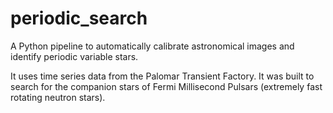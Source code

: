 periodic_search
===============

A Python pipeline to automatically calibrate astronomical images and identify periodic variable stars. 

It uses time series data from the Palomar Transient Factory. It was built to search for the companion stars of Fermi Millisecond Pulsars (extremely fast rotating neutron stars).
